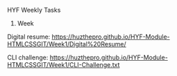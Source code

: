 HYF Weekly Tasks

1. Week
 
Digital resume: https://huzthepro.github.io/HYF-Module-HTMLCSSGIT/Week1/Digital%20Resume/

CLI challenge: https://huzthepro.github.io/HYF-Module-HTMLCSSGIT/Week1/CLI-Challenge.txt
